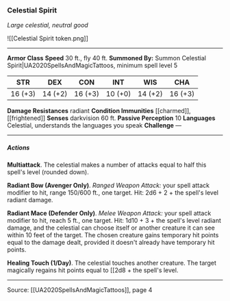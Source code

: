 ### Celestial Spirit
_Large celestial, neutral good_

![[Celestial Spirit token.png]]


---

**Armor Class** 
**Speed** 30 ft., fly 40 ft.
**Summoned By:** Summon Celestial Spirit|UA2020SpellsAndMagicTattoos, minimum spell level 5

| STR     | DEX     | CON     | INT     | WIS     | CHA     |
|---------|---------|---------|---------|---------|---------|
| 16 (+3) | 14 (+2) | 16 (+3) | 10 (+0) | 14 (+2) | 16 (+3) |

**Damage Resistances** radiant
**Condition Immunities** [[charmed]], [[frightened]]
**Senses** darkvision 60 ft.
**Passive Perception** 10
**Languages** Celestial, understands the languages you speak
**Challenge** —

---

##### Actions
**Multiattack**. The celestial makes a number of attacks equal to half this spell's level (rounded down).

**Radiant Bow (Avenger Only)**. _Ranged Weapon Attack:_ your spell attack modifier to hit, range 150/600 ft., one target. Hit: 2d6 + 2 + the spell's level radiant damage.

**Radiant Mace (Defender Only)**. _Melee Weapon Attack:_ your spell attack modifier to hit, reach 5 ft., one target. Hit: 1d10 + 3 + the spell's level radiant damage, and the celestial can choose itself or another creature it can see within 10 feet of the target. The chosen creature gains temporary hit points equal to the damage dealt, provided it doesn't already have temporary hit points.

**Healing Touch (1/Day)**. The celestial touches another creature. The target magically regains hit points equal to [[2d8 + the spell's level.


---

Source: [[UA2020SpellsAndMagicTattoos]], page 4